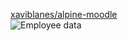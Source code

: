 [xaviblanes/alpine-moodle](https://hub.docker.com/repository/docker/xaviblanes/alpine-moodle/general)<br>
![Employee data](https://d36jcksde1wxzq.cloudfront.net/893db8c4bc07b5987e00.png "Employee Data title")
